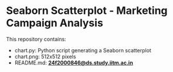 # Seaborn Scatterplot - Marketing Campaign Analysis

This repository contains:
- chart.py: Python script generating a Seaborn scatterplot
- chart.png: 512x512 pixels
- README.md: **24f2000846@ds.study.iitm.ac.in**


